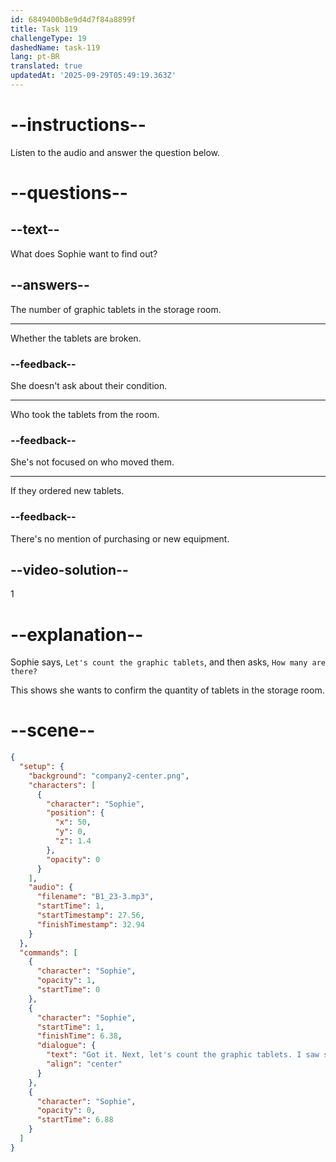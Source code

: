 ```yaml
---
id: 6849400b8e9d4d7f84a8899f
title: Task 119
challengeType: 19
dashedName: task-119
lang: pt-BR
translated: true
updatedAt: '2025-09-29T05:49:19.363Z'
---
```


<!-- (audio) Sophie: Got it. Next, let's count the graphic tablets. I saw some in the storage room. How many are there? -->

# --instructions--

Listen to the audio and answer the question below.

# --questions--

## --text--

What does Sophie want to find out?

## --answers--

The number of graphic tablets in the storage room.

---

Whether the tablets are broken.

### --feedback--

She doesn't ask about their condition.

---

Who took the tablets from the room.

### --feedback--

She's not focused on who moved them.

---

If they ordered new tablets.

### --feedback--

There's no mention of purchasing or new equipment.

## --video-solution--

1

# --explanation--

Sophie says, `Let's count the graphic tablets`, and then asks, `How many are there?`

This shows she wants to confirm the quantity of tablets in the storage room.

# --scene--

```json
{
  "setup": {
    "background": "company2-center.png",
    "characters": [
      {
        "character": "Sophie",
        "position": {
          "x": 50,
          "y": 0,
          "z": 1.4
        },
        "opacity": 0
      }
    ],
    "audio": {
      "filename": "B1_23-3.mp3",
      "startTime": 1,
      "startTimestamp": 27.56,
      "finishTimestamp": 32.94
    }
  },
  "commands": [
    {
      "character": "Sophie",
      "opacity": 1,
      "startTime": 0
    },
    {
      "character": "Sophie",
      "startTime": 1,
      "finishTime": 6.38,
      "dialogue": {
        "text": "Got it. Next, let's count the graphic tablets. I saw some in the storage room. How many are there?",
        "align": "center"
      }
    },
    {
      "character": "Sophie",
      "opacity": 0,
      "startTime": 6.88
    }
  ]
}
```
